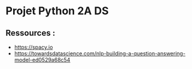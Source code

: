 # Projet Python 2A DS

## Ressources :
- https://spacy.io
- https://towardsdatascience.com/nlp-building-a-question-answering-model-ed0529a68c54
